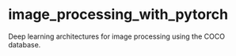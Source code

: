 # image_processing_with_pytorch
Deep learning architectures for image processing using the COCO database.

